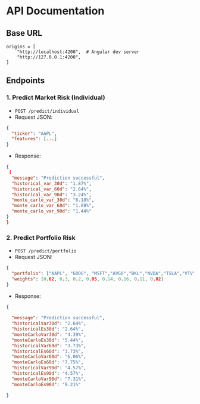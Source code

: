 # API Documentation

## Base URL

```
origins = [
    "http://localhost:4200",  # Angular dev server
    "http://127.0.0.1:4200",
]
```

## Endpoints

### 1. Predict Market Risk (Individual)

- `POST /predict/individual`
- Request JSON:
```json
{
  "ticker": "AAPL",
  "features": [...]
}
```
- Response:
```json
{
 {
  "message": "Prediction successful",
  "historical_var_30d": "1.87%",
  "historical_var_60d": "2.64%",
  "historical_var_90d": "3.24%",
  "monte_carlo_var_30d": "6.18%",
  "monte_carlo_var_60d": "1.08%",
  "monte_carlo_var_90d": "1.44%"
}
}
```

### 2. Predict Portfolio Risk

- `POST /predict/portfolio`
- Request JSON:
```json
{
  "portfolio": ["AAPL", "GOOG", "MSFT","AVGO","BKL","NVDA","TSLA","VTV","VUG"],
  "weights": [0.02, 0.3, 0.2, 0.05, 0.14, 0.16, 0.11, 0.02]
}
```
- Response:
```json
{
 
  "message": "Prediction successful",
  "historicalVar30d": "2.64%",
  "historicalEs30d": "2.64%",
  "monteCarloVar30d": "4.39%",
  "monteCarloEs30d": "5.44%",
  "historicalVar60d": "3.73%",
  "historicalEs60d": "3.73%",
  "monteCarloVar60d": "6.06%",
  "monteCarloEs60d": "7.75%",
  "historicalVar90d": "4.57%",
  "historicalEs90d": "4.57%",
  "monteCarloVar90d": "7.31%",
  "monteCarloEs90d": "9.21%"

}
```